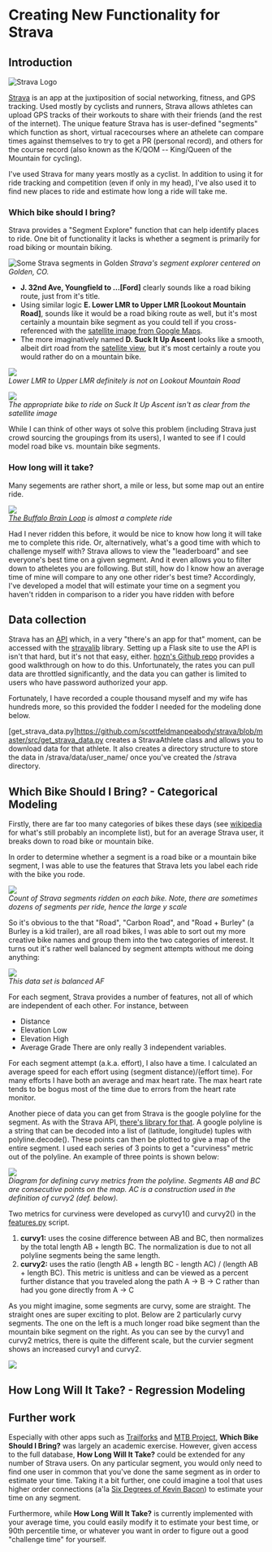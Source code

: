 # Creating New Functionality for Strava

## Introduction

![](https://www.ride25.com/wp-content/uploads/2014/10/strava_rgb_logotype.png "Strava Logo")

[Strava](https://www.strava.com) is an app at the juxtiposition of social networking, fitness, and GPS tracking. Used mostly by cyclists and runners, Strava allows athletes can upload GPS tracks of their workouts to share with their friends (and the rest of the internet). The unique feature Strava has is user-defined "segments" which function as short, virtual racecourses where an athelete can compare times against themselves to try to get a PR (personal record), and others for the course record (also known as the K/QOM -- King/Queen of the Mountain for cycling).

I've used Strava for many years mostly as a cyclist. In addition to using it for ride tracking and competition (even if only in my head), I've also used it to find new places to ride and estimate how long a ride will take me. 

### Which bike should I bring?

Strava provides a "Segment Explore" function that can help identify places to ride. One bit of functionality it lacks is whether a segment is primarily for road biking or mountain biking. 

![](https://github.com/scottfeldmanpeabody/strava/blob/master/images/strava_map_golden.png "Some Strava segments in Golden")
*Strava's segment explorer centered on Golden, CO.*

* **J. 32nd Ave, Youngfield to ...[Ford]** clearly sounds like a road biking route, just from it's title.
* Using similar logic **E. Lower LMR to Upper LMR [Lookout Mountain Road]**, sounds like it would be a road biking route as well, but it's most certainly a mountain bike segment as you could tell if you cross-referenced with the [satellite image from Google Maps](https://www.google.com/maps/@39.7400833,-105.235872,1521m/data=!3m1!1e3).
* The more imaginatively named **D. Suck It Up Ascent** looks like a smooth, albeit dirt road from the [satellite view](https://www.google.com/maps/@39.7790999,-105.2262892,797m/data=!3m1!1e3), but it's most certainly a route you would rather do on a mountain bike.

![](https://github.com/scottfeldmanpeabody/strava/blob/master/images/Lower_LMR_to_Upper_LMR.png)</br>
*Lower LMR to Upper LMR definitely is not on Lookout Mountain Road*

![](https://github.com/scottfeldmanpeabody/strava/blob/master/images/Suck_It_Up_Ascent.png)</br>
*The appropriate bike to ride on Suck It Up Ascent isn't as clear from the satellite image*

While I can think of other ways ot solve this problem (including Strava just crowd sourcing the groupings from its users), I wanted to see if I could model road bike vs. mountain bike segments.

### How long will it take?

Many segements are rather short, a mile or less, but some map out an entire ride.

![](https://github.com/scottfeldmanpeabody/strava/blob/master/images/buffalo_brain_loop.png) <br/>
*[The Buffalo Brain Loop](https://www.strava.com/segments/2490347) is almost a complete ride*

Had I never ridden this before, it would be nice to know how long it will take me to complete this ride. Or, alternatively, what's a good time with which to challenge myself with? Strava allows to view the "leaderboard" and see everyone's best time on a given segment. And it even allows you to filter down to atheletes you are following. But still, how do I know how an average time of mine will compare to any one other rider's best time? Accordingly, I've developed a model that will estimate your time on a segment you haven't ridden in comparison to a rider you have ridden with before

## Data collection

Strava has an [API](http://developers.strava.com) which, in a very "there's an app for that" moment, can be accessed with the [stravalib](https://pythonhosted.org/stravalib/) library. Setting up a Flask site to use the API is isn't that hard, but it's not that easy, either. [hozn's Github repo](https://github.com/hozn/stravalib) provides a good walkthrough on how to do this. Unfortunately, the rates you can pull data are throttled significantly, and the data you can gather is limited to users who have password authorized your app. 

Fortunately, I have recorded a couple thousand myself and my wife has hundreds more, so this provided the fodder I needed for the modeling done below.

[get_strava_data.py]https://github.com/scottfeldmanpeabody/strava/blob/master/src/get_strava_data.py creates a StravaAthlete class and allows you to download data for that athlete. It also creates a directory structure to store the data in /strava/data/user_name/ once you've created the /strava directory.

## Which Bike Should I Bring? - Categorical Modeling

Firstly, there are far too many categories of bikes these days (see [wikipedia](https://en.wikipedia.org/wiki/List_of_bicycle_types) for what's still probably an incomplete list), but for an average Strava user, it breaks down to road bike or mountain bike.

In order to determine whether a segment is a road bike or a mountain bike segment, I was able to use the features that Strava lets you label each ride with the bike you rode. 

![](https://github.com/scottfeldmanpeabody/strava/blob/master/images/attempts_by_bike.png)</br>
*Count of Strava segments ridden on each bike. Note, there are sometimes dozens of segments per ride, hence the large y scale*

So it's obvious to the  that "Road", "Carbon Road", and "Road + Burley" (a Burley is a kid trailer), are all road bikes, I was able to sort out my more creative bike names and group them into the two categories of interest. It turns out it's rather well balanced by segment attempts without me doing anything:

![](https://github.com/scottfeldmanpeabody/strava/blob/master/images/attempts_by_bike_type.png)</br>
*This data set is balanced AF*

For each segment, Strava provides a number of features, not all of which are independent of each other. For instance, between
* Distance
* Elevation Low
* Elevation High
* Average Grade
There are only really 3 independent variables.

For each segment attempt (a.k.a. effort), I also have a time. I calculated an average speed for each effort using (segment distance)/(effort time). For many efforts I have both an average and max heart rate. The max heart rate tends to be bogus most of the time due to errors from the heart rate monitor. 

Another piece of data you can get from Strava is the google polyline for the segment. As with the Strava API, [there's library for that](https://pypi.org/project/polyline/). A google polyline is a string that can be decoded into a list of (latitude, longitude) tuples with polyline.decode(). These points can then be plotted to give a map of the entire segment. I used each series of 3 points to get a "curviness" metric out of the polyline. An example of three points is shown below:

![](https://github.com/scottfeldmanpeabody/strava/blob/master/images/defining_curvy.png)</br>
*Diagram for defining curvy metrics from the polyline. Segments AB and BC are consecutive points on the map. AC is a construction used in the definition of curvy2 (def. below).*

Two metrics for curviness were developed as curvy1() and curvy2() in the [features.py](https://github.com/scottfeldmanpeabody/strava/blob/master/src/features.py) script.
1. **curvy1:** uses the cosine difference between AB and BC, then normalizes by the total length AB + length BC. The normalization is due to not all polyline segments being the same length.
2. **curvy2:** uses the ratio (length AB + length BC - length AC) / (length AB + length BC). This metric is unitless and can be viewed as a percent further distance that you traveled along the path A -> B -> C rather than had you gone directly from A -> C

As you might imagine, some segments are curvy, some are straight. The straight ones are super exciting to plot. Below are 2 particularly curvy segments. The one on the left is a much longer road bike segment than the mountain bike segment on the right. As you can see by the curvy1 and curvy2 metrics, there is quite the different scale, but the curvier segment shows an increased curvy1 and curvy2.

![](https://github.com/scottfeldmanpeabody/strava/blob/master/images/segment_polyline_maps.png)

## How Long Will It Take? - Regression Modeling

## Further work

Especially with other apps such as [Trailforks](https://www.trailforks.com) and [MTB Project](https://www.mtbproject.com), **Which Bike Should I Bring?** was largely an academic exercise. However, given access to the full database, **How Long Will It Take?** could be extended for any number of Strava users. On any particular segment, you would only need to find one user in common that you've done the same segment as in order to estimate your time. Taking it a bit further, one could imagine a tool that uses higher order connections (a'la [Six Degrees of Kevin Bacon](https://oracleofbacon.org)) to estimate your time on any segment.

Furthermore, while **How Long Will It Take?** is currently implemented with your average time, you could easily modify it to estimate your best time, or 90th percentile time, or whatever you want in order to figure out a good "challenge time" for yourself.
